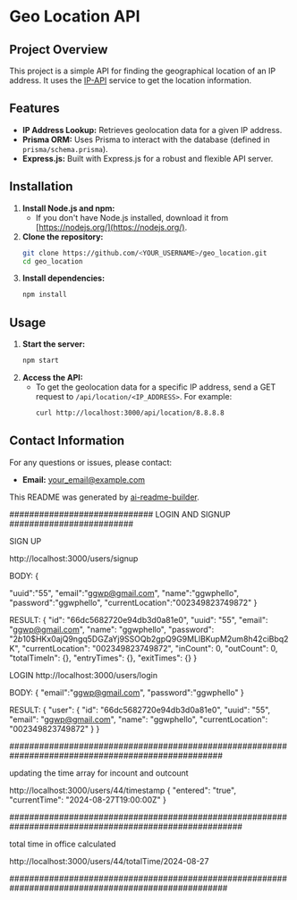 # Geo Location API

## Project Overview

This project is a simple API for finding the geographical location of an IP address. It uses the [IP-API](https://ip-api.com/) service to get the location information. 

## Features

* **IP Address Lookup:**  Retrieves geolocation data for a given IP address. 
* **Prisma ORM:** Uses Prisma to interact with the database (defined in `prisma/schema.prisma`).
* **Express.js:**  Built with Express.js for a robust and flexible API server.

## Installation

1. **Install Node.js and npm:**
    * If you don't have Node.js installed, download it from [https://nodejs.org/](https://nodejs.org/).
2. **Clone the repository:**
    ```bash
    git clone https://github.com/<YOUR_USERNAME>/geo_location.git
    cd geo_location
    ```
3. **Install dependencies:**
    ```bash
    npm install
    ```

## Usage

1. **Start the server:**
    ```bash
    npm start
    ```
2. **Access the API:**
   * To get the geolocation data for a specific IP address, send a GET request to `/api/location/<IP_ADDRESS>`. For example:
      ```bash
      curl http://localhost:3000/api/location/8.8.8.8
      ```

## Contact Information

For any questions or issues, please contact:

* **Email:** <your_email@example.com>

This README was generated by [ai-readme-builder](https://www.npmjs.com/package/ai-readme-builder).



#############################  LOGIN AND SIGNUP #########################

SIGN UP

http://localhost:3000/users/signup


BODY:
{

  "uuid":"55",
  "email":"ggwp@gmail.com",
  "name":"ggwphello",
  "password":"ggwphello",
  "currentLocation":"002349823749872"
}

RESULT: 
{
    "id": "66dc5682720e94db3d0a81e0",
    "uuid": "55",
    "email": "ggwp@gmail.com",
    "name": "ggwphello",
    "password": "$2b$10$HKx0ajQ9ngq5DGZaYj9SSOQb2gpQ9G9MLlBKupM2um8h42ciBbq2K",
    "currentLocation": "002349823749872",
    "inCount": 0,
    "outCount": 0,
    "totalTimeIn": {},
    "entryTimes": {},
    "exitTimes": {}
}



LOGIN
http://localhost:3000/users/login

BODY:
{
    "email":"ggwp@gmail.com",
    "password":"ggwphello"
}

RESULT:
{
    "user": {
        "id": "66dc5682720e94db3d0a81e0",
        "uuid": "55",
        "email": "ggwp@gmail.com",
        "name": "ggwphello",
        "currentLocation": "002349823749872"
    }
}


###################################################################################################

updating the time array for incount and outcount

http://localhost:3000/users/44/timestamp
{
  "entered": "true",
  "currentTime": "2024-08-27T19:00:00Z"
}


#######################################################################################################

total time in office calculated

http://localhost:3000/users/44/totalTime/2024-08-27

####################################################################################################